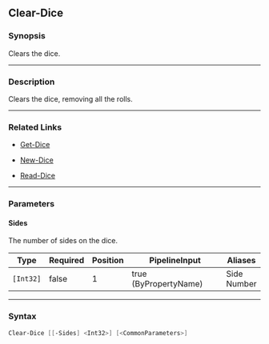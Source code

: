 Clear-Dice
----------

### Synopsis
Clears the dice.

---

### Description

Clears the dice, removing all the rolls.

---

### Related Links
* [Get-Dice](Get-Dice.md)

* [New-Dice](New-Dice.md)

* [Read-Dice](Read-Dice.md)

---

### Parameters
#### **Sides**
The number of sides on the dice.

|Type     |Required|Position|PipelineInput        |Aliases        |
|---------|--------|--------|---------------------|---------------|
|`[Int32]`|false   |1       |true (ByPropertyName)|Side<br/>Number|

---

### Syntax
```PowerShell
Clear-Dice [[-Sides] <Int32>] [<CommonParameters>]
```
